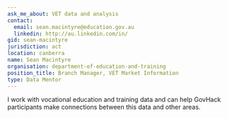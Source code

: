 ```yaml
---
ask_me_about: VET data and analysis
contact:
  email: sean.macintyre@education.gov.au
  linkedin: http://au.linkedin.com/in/
gid: sean-macintyre
jurisdiction: act
location: canberra
name: Sean Macintyre
organisation: department-of-education-and-training
position_title: Branch Manager, VET Market Information
type: Data Mentor
---
```


I work with vocational education and training data and can help GovHack participants make connections between this data and other areas.